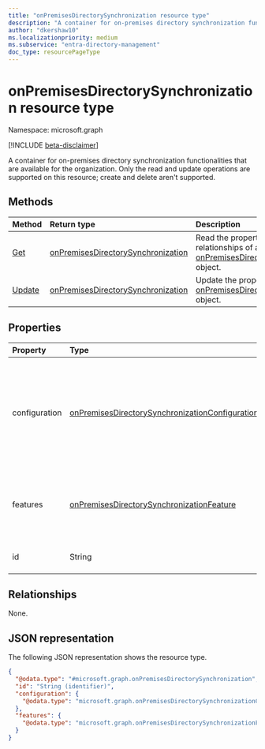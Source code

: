 ```yaml
---
title: "onPremisesDirectorySynchronization resource type"
description: "A container for on-premises directory synchronization functionalities that are available for the organization."
author: "dkershaw10"
ms.localizationpriority: medium
ms.subservice: "entra-directory-management"
doc_type: resourcePageType
---
```


# onPremisesDirectorySynchronization resource type

Namespace: microsoft.graph

[!INCLUDE [beta-disclaimer](../../includes/beta-disclaimer.md)]

A container for on-premises directory synchronization functionalities that are available for the organization. Only the read and update operations are supported on this resource; create and delete aren't supported.

## Methods

| Method                                                                                           | Return type                                                                              | Description                                                                                                                                  |
| :----------------------------------------------------------------------------------------------- | :--------------------------------------------------------------------------------------- | :------------------------------------------------------------------------------------------------------------------------------------------- |
| [Get](../api/onpremisesdirectorysynchronization-get.md)       | [onPremisesDirectorySynchronization](../resources/onpremisesdirectorysynchronization.md) | Read the properties and relationships of an [onPremisesDirectorySynchronization](../resources/onpremisesdirectorysynchronization.md) object. |
| [Update](../api/onpremisesdirectorysynchronization-update.md) | [onPremisesDirectorySynchronization](../resources/onpremisesdirectorysynchronization.md) | Update the properties of an [onPremisesDirectorySynchronization](../resources/onpremisesdirectorysynchronization.md) object.                 |

## Properties

| Property      | Type                                                                                                               | Description                                                                                                                  |
| :------------ | :----------------------------------------------------------------------------------------------------------------- | :--------------------------------------------------------------------------------------------------------------------------- |
| configuration | [onPremisesDirectorySynchronizationConfiguration](../resources/onpremisesdirectorysynchronizationconfiguration.md) | Consists of configurations that can be fine-tuned and impact the on-premises directory synchronization process for a tenant. Nullable. |
| features      | [onPremisesDirectorySynchronizationFeature](../resources/onpremisesdirectorysynchronizationfeature.md)             | Consists of directory synchronization features that can be enabled or disabled. Not nullable.                                              |
| id            | String                                                                                                             | The unique Microsoft Entra tenant ID.                                                                                                         |

## Relationships

None.

## JSON representation

The following JSON representation shows the resource type.
<!-- {
  "blockType": "resource",
  "keyProperty": "id",
  "@odata.type": "microsoft.graph.onPremisesDirectorySynchronization",
  "openType": false
}
-->
``` json
{
  "@odata.type": "#microsoft.graph.onPremisesDirectorySynchronization",
  "id": "String (identifier)",
  "configuration": {
    "@odata.type": "microsoft.graph.onPremisesDirectorySynchronizationConfiguration"
  },
  "features": {
    "@odata.type": "microsoft.graph.onPremisesDirectorySynchronizationFeature"
  }
}
```
